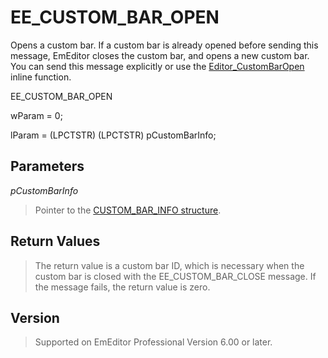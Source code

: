 # EE\_CUSTOM\_BAR\_OPEN

Opens a custom bar. If a custom bar is already opened before sending this message, EmEditor closes the custom bar, and opens a new custom bar. You can send this message
explicitly or use the [Editor\_CustomBarOpen](../macro/editor_custombaropen) inline function.

EE\_CUSTOM\_BAR\_OPEN

wParam = 0;

lParam = (LPCTSTR) (LPCTSTR) pCustomBarInfo;

## Parameters

_pCustomBarInfo_

> Pointer to the [CUSTOM\_BAR\_INFO structure](../structure/custom_bar_info).

## Return Values

> The return value is a custom bar ID, which is necessary when the custom bar is closed with the EE\_CUSTOM\_BAR\_CLOSE message. If the message fails, the return value is zero.

## Version

> Supported on EmEditor Professional Version 6.00 or later.
